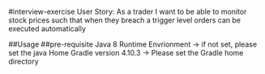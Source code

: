 #interview-exercise
User Story: As a trader I want to be able to monitor stock prices such
that when they breach a trigger level orders can be executed automatically

##Usage
	##pre-requisite
	Java 8 Runtime Envrionment -> if not set, please set the java Home
	Gradle version 4.10.3 -> Please set the Gradle home directory